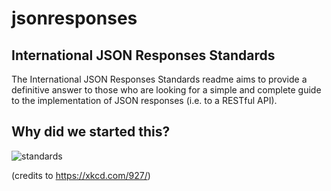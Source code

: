 # jsonresponses
## International JSON Responses Standards
The International JSON Responses Standards readme aims to provide a definitive answer to those who are looking for a simple and complete guide to the implementation of JSON responses (i.e. to a RESTful API).



## Why did we started this?
![standards](https://imgs.xkcd.com/comics/standards.png)

(credits to https://xkcd.com/927/)
